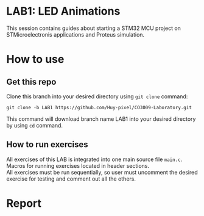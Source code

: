 # LAB1: LED Animations
This session contains guides about starting a STM32 MCU project on STMicroelectronis applications and Proteus simulation.  
# How to use
## Get this repo
Clone this branch into your desired directory using `git clone` command:
```
git clone -b LAB1 https://github.com/Huy-pixel/CO3009-Laboratory.git
```
This command will download branch name LAB1 into your desired directory by using `cd` command.
## How to run exercises
All exercises of this LAB is integrated into one main source file `main.c`. Macros for running exercises located in header sections.<br>
All exercises must be run sequentially, so user must uncomment the desired exercise for testing and comment out all the others.
# Report
